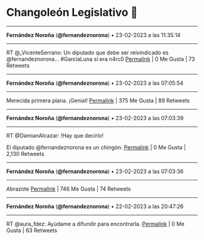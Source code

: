 # Changoleón Legislativo 🙈
*****
**Fernández Noroña** (**@fernandeznorona**) • 23-02-2023 a las 11:35:14
*****
RT @_VicenteSerrano: Un diputado que debe ser reivindicado es @fernandeznorona... #GarciaLuna sí era n4rc0
[Permalink](https://twitter.com/fernandeznorona/status/1628840929527271426) | 0 Me Gusta | 73 Retweets
*****
**Fernández Noroña** (**@fernandeznorona**) • 23-02-2023 a las 07:05:54
*****
Merecida primera plana. ¡Genial!
[Permalink](https://twitter.com/fernandeznorona/status/1628773148307910656) | 375 Me Gusta | 89 Retweets
*****
**Fernández Noroña** (**@fernandeznorona**) • 23-02-2023 a las 07:03:39
*****
RT @DamianAIcazar: !Hay que decirlo!


El diputado @fernandeznorona es un chingón.
[Permalink](https://twitter.com/fernandeznorona/status/1628772581342867456) | 0 Me Gusta | 2,130 Retweets
*****
**Fernández Noroña** (**@fernandeznorona**) • 23-02-2023 a las 07:03:36
*****
Abrazote
[Permalink](https://twitter.com/fernandeznorona/status/1628772571335229446) | 746 Me Gusta | 74 Retweets
*****
**Fernández Noroña** (**@fernandeznorona**) • 22-02-2023 a las 20:47:26
*****
RT @aura_fdez: Ayúdame a difundir para encontrarla.
[Permalink](https://twitter.com/fernandeznorona/status/1628617506498703361) | 0 Me Gusta | 63 Retweets